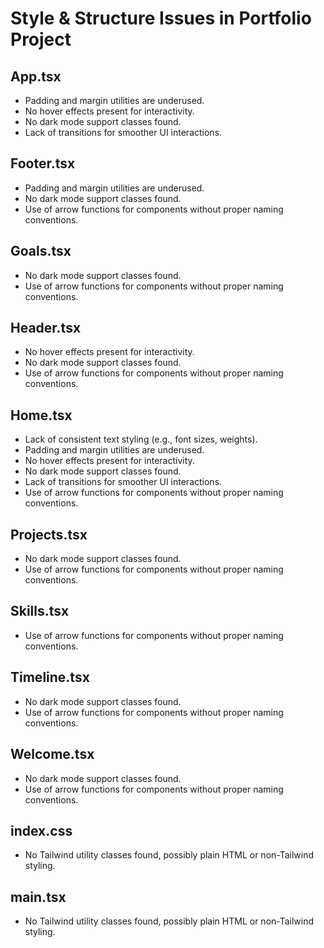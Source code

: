 # Style & Structure Issues in Portfolio Project

## App.tsx
- Padding and margin utilities are underused.
- No hover effects present for interactivity.
- No dark mode support classes found.
- Lack of transitions for smoother UI interactions.

## Footer.tsx
- Padding and margin utilities are underused.
- No dark mode support classes found.
- Use of arrow functions for components without proper naming conventions.

## Goals.tsx
- No dark mode support classes found.
- Use of arrow functions for components without proper naming conventions.

## Header.tsx
- No hover effects present for interactivity.
- No dark mode support classes found.
- Use of arrow functions for components without proper naming conventions.

## Home.tsx
- Lack of consistent text styling (e.g., font sizes, weights).
- Padding and margin utilities are underused.
- No hover effects present for interactivity.
- No dark mode support classes found.
- Lack of transitions for smoother UI interactions.
- Use of arrow functions for components without proper naming conventions.

## Projects.tsx
- No dark mode support classes found.
- Use of arrow functions for components without proper naming conventions.

## Skills.tsx
- Use of arrow functions for components without proper naming conventions.

## Timeline.tsx
- No dark mode support classes found.
- Use of arrow functions for components without proper naming conventions.

## Welcome.tsx
- No dark mode support classes found.
- Use of arrow functions for components without proper naming conventions.

## index.css
- No Tailwind utility classes found, possibly plain HTML or non-Tailwind styling.

## main.tsx
- No Tailwind utility classes found, possibly plain HTML or non-Tailwind styling.

